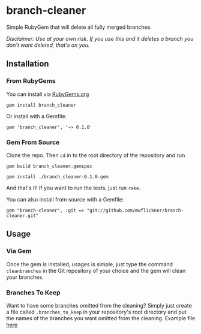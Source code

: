 # branch-cleaner
Simple RubyGem that will delete all fully merged branches.

*Disclaimer: Use at your own risk. If you use this and it deletes a branch you don't want deleted, that's on you.*

## Installation
### From RubyGems
You can install via [RubyGems.org](https://rubygems.org/gems/branch_cleaner)

`gem install branch_cleaner`

Or install with a Gemfile:

`gem 'branch_cleaner', '~> 0.1.0'`

### Gem From Source
Clone the repo. Then `cd` in to the root directory of the repository and run

`gem build branch_cleaner.gemspec`

`gem install ./branch_cleaner-0.1.0.gem`

And that's it! If you want to run the tests, just run `rake`.

You can also install from source with a Gemfile:

`gem "branch-cleaner", :git => "git://github.com/mwflickner/branch-cleaner.git"`

## Usage
### Via Gem
Once the gem is installed, usages is simple, just type the command `cleanbranches` in the Git repository of your choice and the gem will clean your branches.

### Branches To Keep
Want to have some branches omitted from the cleaning?
Simply just create a file called `.branches_to_keep` in your repository's root directory and put the names of the branches you want omitted from the cleaning. Example file [here](https://github.com/mwflickner/branch-cleaner/blob/master/.example_branches_to_keep)
